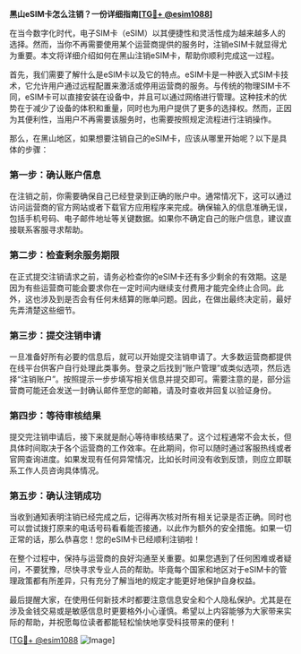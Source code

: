 **黑山eSIM卡怎么注销？一份详细指南[[TG💪+ @esim1088](https://t.me/s/esim1088)]**

在当今数字化时代，电子SIM卡（eSIM）以其便捷性和灵活性成为越来越多人的选择。然而，当你不再需要使用某个运营商提供的服务时，注销eSIM卡就显得尤为重要。本文将详细介绍如何在黑山注销eSIM卡，帮助你顺利完成这一过程。

首先，我们需要了解什么是eSIM卡以及它的特点。eSIM卡是一种嵌入式SIM卡技术，它允许用户通过远程配置来激活或停用运营商的服务。与传统的物理SIM卡不同，eSIM卡可以直接安装在设备中，并且可以通过网络进行管理。这种技术的优势在于减少了设备的体积和重量，同时也为用户提供了更多的选择权。然而，正因为其便利性，当用户不再需要该服务时，也需要按照规定流程进行注销操作。

那么，在黑山地区，如果想要注销自己的eSIM卡，应该从哪里开始呢？以下是具体的步骤：

### 第一步：确认账户信息

在注销之前，你需要确保自己已经登录到正确的账户中。通常情况下，这可以通过访问运营商的官方网站或者下载官方应用程序来完成。确保输入的信息准确无误，包括手机号码、电子邮件地址等关键数据。如果你不确定自己的账户信息，建议直接联系客服寻求帮助。

### 第二步：检查剩余服务期限

在正式提交注销请求之前，请务必检查你的eSIM卡还有多少剩余的有效期。这是因为有些运营商可能会要求你在一定时间内继续支付费用才能完全终止合同。此外，这也涉及到是否会有任何未结算的账单问题。因此，在做出最终决定前，最好先弄清楚这些细节。

### 第三步：提交注销申请

一旦准备好所有必要的信息后，就可以开始提交注销申请了。大多数运营商都提供在线平台供客户自行处理此类事务。登录之后找到“账户管理”或类似选项，然后选择“注销账户”。按照提示一步步填写相关信息并提交即可。需要注意的是，部分运营商可能还会发送一封确认邮件至您的邮箱，请及时查收并回复以验证身份。

### 第四步：等待审核结果

提交完注销申请后，接下来就是耐心等待审核结果了。这个过程通常不会太长，但具体时间取决于各个运营商的工作效率。在此期间，你可以随时通过客服热线或者官网查询进度。如果发现有任何异常情况，比如长时间没有收到反馈，则应立即联系工作人员咨询具体情况。

### 第五步：确认注销成功

当收到通知表明注销已经完成之后，记得再次核对所有相关记录是否正确。同时也可以尝试拨打原来的电话号码看看能否接通，以此作为额外的安全措施。如果一切正常的话，那么恭喜您！您的eSIM卡已经顺利注销啦！

在整个过程中，保持与运营商的良好沟通至关重要。如果您遇到了任何困难或者疑问，不要犹豫，尽快寻求专业人员的帮助。毕竟每个国家和地区对于eSIM卡的管理政策都有所差异，只有充分了解当地的规定才能更好地保护自身权益。

最后提醒大家，在使用任何新技术时都要注意信息安全和个人隐私保护。尤其是在涉及金钱交易或是敏感信息时更要格外小心谨慎。希望以上内容能够为大家带来实际的帮助，并祝愿每位读者都能轻松愉快地享受科技带来的便利！

[[TG💪+ @esim1088](https://t.me/s/esim1088) ![Image](https://i.postimg.cc/4NQfJmqS/Snipaste-2025-05-13-00-14-12.png)]
